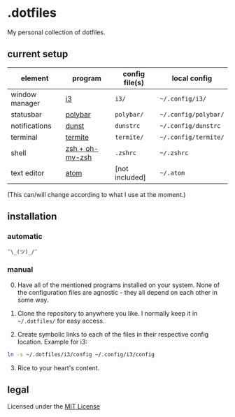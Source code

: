 # .dotfiles

My personal collection of dotfiles.

## current setup

| element | program | config file(s) | local config  |
| --- | --- | --- | --- |
| window manager | [i3](https://i3wm.org/) | `i3/` | `~/.config/i3/` |
| statusbar | [polybar](https://github.com/jaagr/polybar) | `polybar/` | `~/.config/polybar/` |
| notifications | [dunst](https://github.com/dunst-project/dunst) | `dunstrc` | `~/.config/dunstrc` |
| terminal | [termite](https://github.com/thestinger/termite) | `termite/` | `~/.config/termite/` |
| shell | [zsh + oh-my-zsh](https://github.com/robbyrussell/oh-my-zsh) | `.zshrc` | `~/.zshrc` |
| text editor | [atom](https://atom.io/) | [not included] | `~/.atom` |

(This can/will change according to what I use at the moment.)

## installation

### automatic

`¯\_(ツ)_/¯`

### manual

0. Have all of the mentioned programs installed on your system. None of the configuration files are agnostic - they all depend on each other in some way.

1. Clone the repository to anywhere you like. I normally keep it in `~/.dotfiles/` for easy access.

2. Create symbolic links to each of the files in their respective config location. Example for i3:
```bash
ln -s ~/.dotfiles/i3/config ~/.config/i3/config
```
3. Rice to your heart's content.

## legal

Licensed under the [MIT License](LICENSE)
